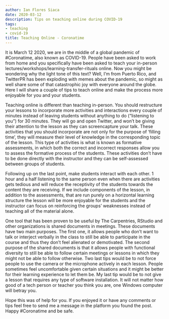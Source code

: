 ```yaml
---
author: Ian Flores Siaca
date: 2020-03-12
description: Tips on teaching online during COVID-19
tags:
- teaching
- covid-19
title: Teaching Online - Coronatime
---
```


It is March 12 2020, we are in the middle of a global pandemic of #Coronatime, also known as COVID-19. People have been asked to work from home and you specifically have been asked to teach your in-person lectures/workshops/learning-transfer-rituals online. Now you might be wondering why the light tone of this text? Well, I’m from Puerto Rico, and TwitterPR has been exploding with memes about the pandemic, so might as well share some of that catastrophic joy with everyone around the globe. Here I will share a couple of tips to teach online and make the process more enjoyable for you and your students. 

Teaching online is different than teaching in-person. You should restructure your lessons to incorporate more activities and interactions every couple of minutes instead of leaving students without anything to do (“listening to you”) for 30 minutes. They will go and open Twitter, and won’t be giving their attention to the lesson as they can screencapture your talk. These activities that you should incorporate are not only for the purpose of ‘filling time’, they will measure their level of knowledge in the corresponding topic of the lesson. This type of activities is what is known as formative assessments, in which both the correct and incorrect responses allow you to assess the formative process of the students. These activities don’t have to be done directly with the instructor and they can be self-assessed between groups of students.

Following up on the last point, make students interact with each other. 1 hour and a half listening to the same person even when there are activities gets tedious and will reduce the receptivity of the students towards the content they are receiving. If we include components of the lesson, in addition to the assessments, that are run purely on a horizontal learning structure the lesson will be more enjoyable for the students and the instructor can focus on reinforcing the groups’ weaknesses instead of teaching all of the material alone.

One tool that has been proven to be useful by The Carpentries, RStudio and other organizations is shared documents in meetings. These documents have two main purposes. The first one, it allows people who don’t want to talk or interject verbally in the class to still be able to participate in the course and thus they don’t feel alienated or demotivated. The second purpose of the shared documents is that it allows people with functional diversity to still be able to follow certain meetings or lessons in which they might not be able to follow otherwise. Two last tips would be to not force people to use the camera or the microphone actively in each lesson. People sometimes feel uncomfortable given certain situations and it might be better for their learning experience to let them be. My last tip would be to not give a lesson that requires any type of software installation. It will not matter how good of a tech person or teacher you think you are, one Windows computer will betray you. 

Hope this was of help for you. If you enjoyed it or have any comments or tips feel free to send me a message in the platform you found the post. Happy #Coronatime and be safe.
